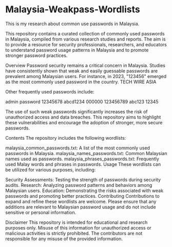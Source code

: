# Malaysia-Weakpass-Wordlists
This is my research about common use passwords in Malaysia.

This repository contains a curated collection of commonly used passwords in Malaysia, compiled from various research studies and reports. The aim is to provide a resource for security professionals, researchers, and educators to understand password usage patterns in Malaysia and to promote stronger password practices.

Overview
Password security remains a critical concern in Malaysia. Studies have consistently shown that weak and easily guessable passwords are prevalent among Malaysian users. For instance, in 2023, "123456" emerged as the most commonly used password in the country. 
TECH WIRE ASIA

Other frequently used passwords include:

admin
password
12345678
abcd1234
000000
123456789
abc123
12345

The use of such weak passwords significantly increases the risk of unauthorized access and data breaches. This repository aims to highlight these vulnerabilities and encourage the adoption of stronger, more secure passwords.

Contents
The repository includes the following wordlists:

malaysia_common_passwords.txt: A list of the most commonly used passwords in Malaysia.
malaysia_names_passwords.txt: Common Malaysian names used as passwords.
malaysia_phrases_passwords.txt: Frequently used Malay words and phrases in passwords.
Usage
These wordlists can be utilized for various purposes, including:

Security Assessments: Testing the strength of passwords during security audits.
Research: Analyzing password patterns and behaviors among Malaysian users.
Education: Demonstrating the risks associated with weak passwords and promoting better practices.
Contributing
Contributions to expand and refine these wordlists are welcome. Please ensure that any additions are relevant to Malaysian password usage and do not include sensitive or personal information.

Disclaimer
This repository is intended for educational and research purposes only. Misuse of this information for unauthorized access or malicious activities is strictly prohibited. The contributors are not responsible for any misuse of the provided information.
